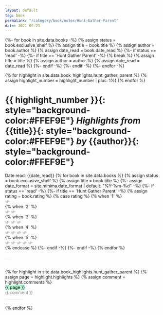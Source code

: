 ```yaml
---
layout: default
tag: book
permalink: "/category/book/notes/Hunt-Gather-Parent"
date: 2021-06-23
---
```


<!-- **vocabulario**{: style="background-color:#FFEF9E"} <br>
**sentenças**{: style="background-color:#FEC1D0"} <br>
**vocabulario**{: style="background-color:#ADECF4"} <br>
**vocabulario**{: style="background-color:#B7F7D1"} <br>
**traduction**{: style="background-color:#c9c9c9"} <br>  -->


<div>
{%- for book in site.data.books -%}
    {% assign status = book.exclusive_shelf %}
    {% assign title = book.title %}
    {% assign author = book.author %}
    {% assign date_read = book.date_read %}
    {%- if status == 'read' -%}
        {%- if title == 'Hunt Gather Parent' -%}
            {% break %}
            {% assign title = title %}
            {% assign author = author %}
            {% assign date_read = date_read %}
        {%- endif -%}
    {%- endif -%}
{%- endfor -%}
</div>

<!-- count the number of words -->
{% for highlight in site.data.book_highlights.hunt_gather_parent %}
    {% assign highlight_number = highlight_number | plus: 1%}
{% endfor %}

# **{{ highlight_number }}**{: style="background-color:#FFEF9E"} _Highlights from_ **{{title}}**{: style="background-color:#FFEF9E"} _by_ **{{author}}**{: style="background-color:#FFEF9E"}<br> 


<div>
<span class='post-meta'>Date read: {{date_read}}</span>
{% for book in site.data.books %}
    {% assign status = book.exclusive_shelf %}
    {% assign title = book.title %}
    {%- assign date_format = site.minima.date_format | default: "%Y-%m-%d" -%}
    {%- if status == 'read' -%}
        {%- if title == 'Hunt Gather Parent' -%}
                {% assign rating = book.rating %} 
                {% case rating %}   
                    {% when '1' %} 
                    <div>
                        <picture>
                            <source style='height: 3%; width: 3%; object-fit: contain' srcset="/assets/swallow.png" media="(max-width: 20px)">
                            <img style='height: 3%; width: 3%; object-fit: contain' src="/assets/swallow.png" />
                        </picture></div>
                    {% when '2' %} 
                        <div><picture>
                            <source style='height: 3%; width: 3%; object-fit: contain' srcset="/assets/swallow.png" media="(max-width: 20px)">
                            <source style='height: 3%; width: 3%; object-fit: contain' srcset="/assets/swallow.png" media="(max-width: 20px)">
                            <img style='height: 3%; width: 3%; object-fit: contain' src="/assets/swallow.png" />
                            <img style='height: 3%; width: 3%; object-fit: contain' src="/assets/swallow.png" />
                        </picture></div>
                    {% when '3' %}
                        <div><picture>
                            <source style='height: 3%; width: 3%; object-fit: contain' srcset="/assets/swallow.png" media="(max-width: 20px)">
                            <source style='height: 3%; width: 3%; object-fit: contain' srcset="/assets/swallow.png" media="(max-width: 20px)">
                            <source style='height: 3%; width: 3%; object-fit: contain' srcset="/assets/swallow.png" media="(max-width: 20px)">
                            <img style='height: 3%; width: 3%; object-fit: contain' src="/assets/swallow.png" />
                            <img style='height: 3%; width: 3%; object-fit: contain' src="/assets/swallow.png" />
                            <img style='height: 3%; width: 3%; object-fit: contain' src="/assets/swallow.png" />
                        </picture></div>
                    {% when '4' %}
                        <div><picture>
                            <source style='height: 3%; width: 3%; object-fit: contain' srcset="/assets/swallow.png" media="(max-width: 20px)">
                            <img style='height: 3%; width: 3%; object-fit: contain' src="/assets/swallow.png" />
                        </picture>
                        <picture>
                            <source style='height: 3%; width: 3%; object-fit: contain' srcset="/assets/swallow.png" media="(max-width: 20px)">
                            <img style='height: 3%; width: 3%; object-fit: contain' src="/assets/swallow.png" />
                        </picture>
                        <picture>
                            <source style='height: 3%; width: 3%; object-fit: contain' srcset="/assets/swallow.png" media="(max-width: 20px)">
                            <img style='height: 3%; width: 3%; object-fit: contain' src="/assets/swallow.png" />
                        </picture>
                        <picture>
                            <source style='height: 3%; width: 3%; object-fit: contain' srcset="/assets/swallow.png" media="(max-width: 20px)">
                            <img style='height: 3%; width: 3%; object-fit: contain' src="/assets/swallow.png" />
                        </picture></div>
                    {% when '5' %}
                    <div>
                        <picture>
                            <source style='height: 3%; width: 3%; object-fit: contain' srcset="/assets/swallow.png" media="(max-width: 20px)">
                            <img style='height: 3%; width: 3%; object-fit: contain' src="/assets/swallow.png" />
                        </picture>
                        <picture>
                            <source style='height: 3%; width: 3%; object-fit: contain' srcset="/assets/swallow.png" media="(max-width: 20px)">
                            <img style='height: 3%; width: 3%; object-fit: contain' src="/assets/swallow.png" />
                        </picture>
                        <picture>
                            <source style='height: 3%; width: 3%; object-fit: contain' srcset="/assets/swallow.png" media="(max-width: 20px)">
                            <img style='height: 3%; width: 3%; object-fit: contain' src="/assets/swallow.png" />
                        </picture>
                        <picture>
                            <source style='height: 3%; width: 3%; object-fit: contain' srcset="/assets/swallow.png" media="(max-width: 20px)">
                            <img style='height: 3%; width: 3%; object-fit: contain' src="/assets/swallow.png" />
                        </picture>
                        <picture>
                            <source style='height: 3%; width: 3%; object-fit: contain' srcset="/assets/swallow.png" media="(max-width: 20px)">
                            <img style='height: 3%; width: 3%; object-fit: contain' src="/assets/swallow.png" />
                        </picture>
                        </div>
                    {% endcase %} 
    {%- endif -%}
    {%- endif -%}
{% endfor %}
</div>



<a style='color:#e6e6e6;'>___</a>

<br>
<div>
    {% for highlight in site.data.book_highlights.hunt_gather_parent %}
        {% assign page = highlight.highlights %}
        {% assign comment = highlight.comments %}
        <div id='word'>
            <span class='post-meta' style='background-color:#B7F7D1;'>{{ page }}</span><br>
            <span class='vocab' id='main_word' style='font-weight:200;'>{{ comment }}</span>
        <br>
        <a style='color:#e6e6e6;'>_________</a>
        <br>
        <br>  
        </div>
    {% endfor %}
</div>